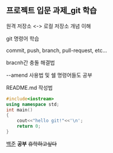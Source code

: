 ## 프로젝트 입문 과제_git 학습 
원격 저장소 <->  로컬 저장소 개념 이해

git 명령어 학습

commit, push, branch, pull-request, etc...

bracnh간 충돌 해결법

--amend 사용법 및 쉘 명령어들도 공부

README.md 작성법
~~~c++
#include<iostream>
using namespace std;
int main()
{
	cout<<"hello git!"<<'\n';
	return 0;
} 
~~~

[백준](https://www.acmicpc.net/user/back4740)
**공부**
~~휴학하고싶다~~

